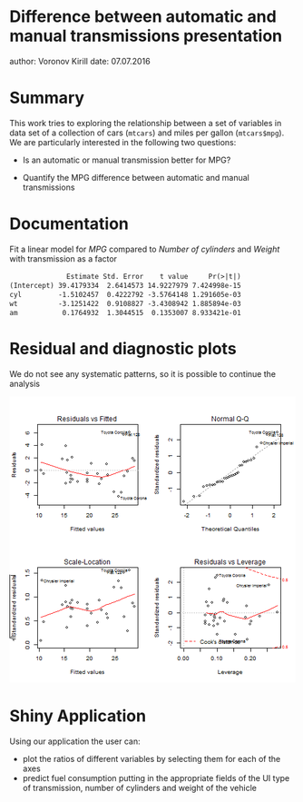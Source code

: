 Difference between automatic and manual transmissions presentation
========================================================
author: Voronov Kirill
date: 07.07.2016

Summary
========================================================

This work tries to exploring the relationship between a set of variables in data set of a collection of cars (`mtcars`) and miles per gallon (`mtcars$mpg`). We are particularly interested in the following two questions:

* Is an automatic or manual transmission better for MPG?

* Quantify the MPG difference between automatic and manual transmissions

Documentation
========================================================

Fit a linear model for *MPG* compared to *Number of cylinders* and *Weight* with transmission as a factor 


```
              Estimate Std. Error    t value     Pr(>|t|)
(Intercept) 39.4179334  2.6414573 14.9227979 7.424998e-15
cyl         -1.5102457  0.4222792 -3.5764148 1.291605e-03
wt          -3.1251422  0.9108827 -3.4308942 1.885894e-03
am           0.1764932  1.3044515  0.1353007 8.933421e-01
```

Residual and diagnostic plots
========================================================

We do not see any systematic patterns, so it is possible to continue the analysis

![plot of chunk unnamed-chunk-2](presentation-figure/unnamed-chunk-2-1.png)

Shiny Application
========================================================
Using our application the user can:
* plot the ratios of different variables by selecting them for each of the axes
* predict fuel consumption putting in the appropriate fields of the UI type of transmission, number of cylinders and weight of the vehicle

